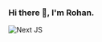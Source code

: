 ### Hi there 👋, I'm Rohan.

<!--
**RohanSreelesh/RohanSreelesh** is a ✨ _special_ ✨ repository because its `README.md` (this file) appears on your GitHub profile.

Here are some ideas to get you started:

- 🔭 I’m currently working on ...
- 🌱 I’m currently learning ...
- 👯 I’m looking to collaborate on ...
- 🤔 I’m looking for help with ...
- 💬 Ask me about ...
- 📫 How to reach me: ...
- 😄 Pronouns: ...
- ⚡ Fun fact: ...
-->
![Next JS](https://img.shields.io/badge/Next-black?style=for-the-badge&logo=next.js&logoColor=white)
